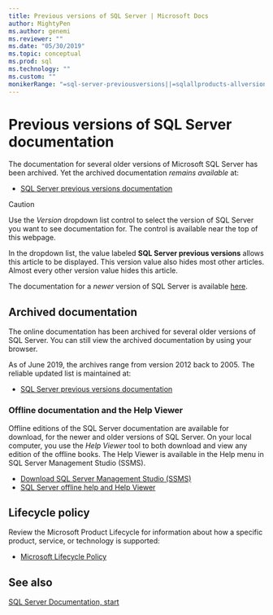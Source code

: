 ```yaml
---
title: Previous versions of SQL Server | Microsoft Docs
author: MightyPen
ms.author: genemi
ms.reviewer: ""
ms.date: "05/30/2019"
ms.topic: conceptual
ms.prod: sql
ms.technology: ""
ms.custom: ""
monikerRange: "=sql-server-previousversions||=sqlallproducts-allversions"
---
```

# Previous versions of SQL Server documentation

The documentation for several older versions of Microsoft SQL Server has been archived. Yet the archived documentation _remains available_ at:

- [SQL Server previous versions documentation](/previous-versions/sql/) <!-- https://docs.microsoft.com/previous-versions/sql/ -->

> [!CAUTION]
> Use the _Version_ dropdown list control to select the version of SQL Server you want to see documentation for. The control is available near the top of this webpage.
>
> In the dropdown list, the value labeled **SQL Server previous versions** allows this article to be displayed. This version value also hides most other articles. Almost every other version value hides this article.
>
> The documentation for a _newer_ version of SQL Server is available [here](../sql-server/sql-server-technical-documentation.md?toc=../toc/toc.json&view=sql-server-2017).

## Archived documentation

The online documentation has been archived for several older versions of SQL Server. You can still view the archived documentation by using your browser.

As of June 2019, the archives range from version 2012 back to 2005. The reliable updated list is maintained at:

- [SQL Server previous versions documentation](/previous-versions/sql/)

### Offline documentation and the Help Viewer

Offline editions of the SQL Server documentation are available for download, for the newer and older versions of SQL Server. On your local computer, you use the _Help Viewer_ tool to both download and view any edition of the offline books. The Help Viewer is available in the Help menu in SQL Server Management Studio (SSMS).

- [Download SQL Server Management Studio (SSMS)](../ssms/download-sql-server-management-studio-ssms.md)
- [SQL Server offline help and Help Viewer](../sql-server/sql-server-help-installation.md)

## Lifecycle policy

Review the Microsoft Product Lifecycle for information about how a specific product, service, or technology is supported:

- [Microsoft Lifecycle Policy](https://support.microsoft.com/lifecycle/selectindex)

## See also

[SQL Server Documentation, start](../sql-server/sql-server-technical-documentation.md?toc=../toc/toc.json&view=sql-server-2017)
